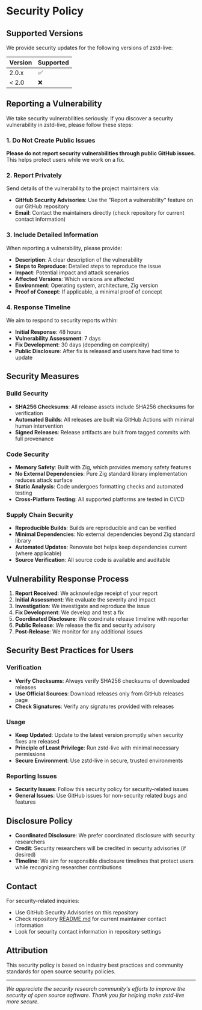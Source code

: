 # Security Policy

## Supported Versions

We provide security updates for the following versions of zstd-live:

| Version | Supported          |
| ------- | ------------------ |
| 2.0.x   | :white_check_mark: |
| < 2.0   | :x:                |

## Reporting a Vulnerability

We take security vulnerabilities seriously. If you discover a security vulnerability in zstd-live, please follow these steps:

### 1. Do Not Create Public Issues

**Please do not report security vulnerabilities through public GitHub issues.** This helps protect users while we work on a fix.

### 2. Report Privately

Send details of the vulnerability to the project maintainers via:

- **GitHub Security Advisories**: Use the "Report a vulnerability" feature on our GitHub repository
- **Email**: Contact the maintainers directly (check repository for current contact information)

### 3. Include Detailed Information

When reporting a vulnerability, please provide:

- **Description**: A clear description of the vulnerability
- **Steps to Reproduce**: Detailed steps to reproduce the issue
- **Impact**: Potential impact and attack scenarios
- **Affected Versions**: Which versions are affected
- **Environment**: Operating system, architecture, Zig version
- **Proof of Concept**: If applicable, a minimal proof of concept

### 4. Response Timeline

We aim to respond to security reports within:

- **Initial Response**: 48 hours
- **Vulnerability Assessment**: 7 days
- **Fix Development**: 30 days (depending on complexity)
- **Public Disclosure**: After fix is released and users have had time to update

## Security Measures

### Build Security

- **SHA256 Checksums**: All release assets include SHA256 checksums for verification
- **Automated Builds**: All releases are built via GitHub Actions with minimal human intervention
- **Signed Releases**: Release artifacts are built from tagged commits with full provenance

### Code Security

- **Memory Safety**: Built with Zig, which provides memory safety features
- **No External Dependencies**: Pure Zig standard library implementation reduces attack surface
- **Static Analysis**: Code undergoes formatting checks and automated testing
- **Cross-Platform Testing**: All supported platforms are tested in CI/CD

### Supply Chain Security

- **Reproducible Builds**: Builds are reproducible and can be verified
- **Minimal Dependencies**: No external dependencies beyond Zig standard library
- **Automated Updates**: Renovate bot helps keep dependencies current (where applicable)
- **Source Verification**: All source code is available and auditable

## Vulnerability Response Process

1. **Report Received**: We acknowledge receipt of your report
2. **Initial Assessment**: We evaluate the severity and impact
3. **Investigation**: We investigate and reproduce the issue
4. **Fix Development**: We develop and test a fix
5. **Coordinated Disclosure**: We coordinate release timeline with reporter
6. **Public Release**: We release the fix and security advisory
7. **Post-Release**: We monitor for any additional issues

## Security Best Practices for Users

### Verification

- **Verify Checksums**: Always verify SHA256 checksums of downloaded releases
- **Use Official Sources**: Download releases only from GitHub releases page
- **Check Signatures**: Verify any signatures provided with releases

### Usage

- **Keep Updated**: Update to the latest version promptly when security fixes are released
- **Principle of Least Privilege**: Run zstd-live with minimal necessary permissions
- **Secure Environment**: Use zstd-live in secure, trusted environments

### Reporting Issues

- **Security Issues**: Follow this security policy for security-related issues
- **General Issues**: Use GitHub issues for non-security related bugs and features

## Disclosure Policy

- **Coordinated Disclosure**: We prefer coordinated disclosure with security researchers
- **Credit**: Security researchers will be credited in security advisories (if desired)
- **Timeline**: We aim for responsible disclosure timelines that protect users while recognizing researcher contributions

## Contact

For security-related inquiries:

- Use GitHub Security Advisories on this repository
- Check repository [README.md](./README.md) for current maintainer contact information
- Look for security contact information in repository settings

## Attribution

This security policy is based on industry best practices and community standards for open source security policies.

---

*We appreciate the security research community's efforts to improve the security of open source software. Thank you for helping make zstd-live more secure.*
